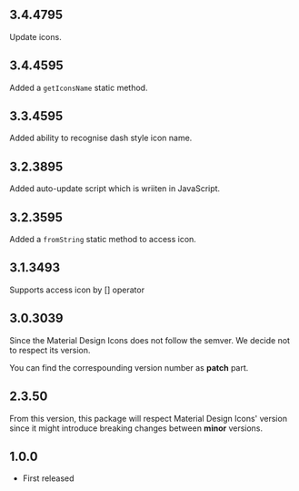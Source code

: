 ## 3.4.4795

Update icons.

## 3.4.4595

Added a `getIconsName` static method.

## 3.3.4595

Added ability to recognise dash style icon name.

## 3.2.3895

Added auto-update script which is wriiten in JavaScript.

## 3.2.3595

Added a `fromString` static method to access icon.

## 3.1.3493

Supports access icon by [] operator

## 3.0.3039

Since the Material Design Icons does not follow the semver. We decide not to respect its version.

You can find the correspounding version number as **patch** part.

## 2.3.50

From this version, this package will respect Material Design Icons' version since it might introduce breaking changes between **minor** versions.

## 1.0.0

* First released
